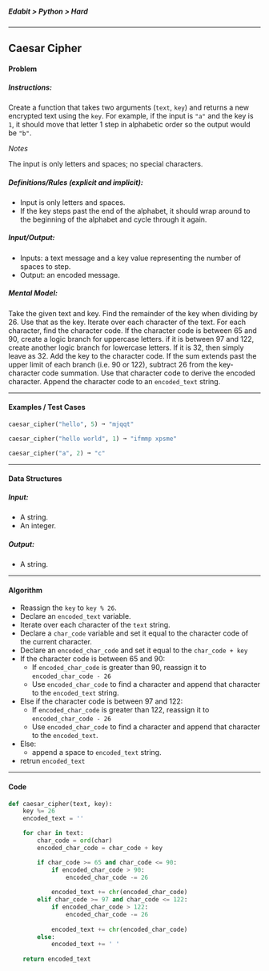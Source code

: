 ##### Edabit > Python > Hard

---

## Caesar Cipher

#### Problem

##### Instructions:

Create a function that takes two arguments (`text`, `key`) and returns a new encrypted text using the `key`. For example, if the input is `"a"` and the key is `1`, it should move that letter 1 step in alphabetic order so the output would be `"b"`.

_Notes_

The input is only letters and spaces; no special characters.

##### Definitions/Rules (explicit and implicit):

* Input is only letters and spaces.
* If the key steps past the end of the alphabet, it should wrap around to the beginning of the alphabet and cycle through it again.

##### Input/Output:

* Inputs: a text message and a key value representing the number of spaces to step.
* Output: an encoded message.

##### Mental Model:

Take the given text and key. Find the remainder of the key when dividing by 26. Use that as the key. Iterate over each character of the text. For each character, find the character code. If the character code is between 65 and 90, create a logic branch for uppercase letters. if it is between 97 and 122, create another logic branch for lowercase letters. If it is 32, then simply leave as 32. Add the key to the character code. If the sum extends past the upper limit of each branch (i.e. 90 or 122), subtract 26 from the key-character code summation. Use that character code to derive the encoded character. Append the character code to an `encoded_text` string.

---

#### Examples / Test Cases

```python
caesar_cipher("hello", 5) ➞ "mjqqt"

caesar_cipher("hello world", 1) ➞ "ifmmp xpsme"

caesar_cipher("a", 2) ➞ "c"
```

---

#### Data Structures

##### Input:

* A string.
* An integer.

##### Output:

* A string.

---

#### Algorithm

* Reassign the `key` to `key % 26`.
* Declare an `encoded_text` variable. 
* Iterate over each character of the `text` string.
* Declare a `char_code` variable and set it equal to the character code of the current character.
* Declare an `encoded_char_code` and set it equal to the `char_code + key`
* If the character code is between 65 and 90:
  * If `encoded_char_code` is greater than 90, reassign it to `encoded_char_code - 26`
  * Use `encoded_char_code` to find a character and append that character to the `encoded_text` string.
* Else if the character code is between 97 and 122:
  * If `encoded_char_code` is greater than 122, reassign it to `encoded_char_code - 26`
  * Use `encoded_char_code` to find a character and append that character to the `encoded_text`.
* Else:
  * append a space to `encoded_text` string.
* retrun `encoded_text`

---

#### Code

```python
def caesar_cipher(text, key):
    key %= 26
    encoded_text = ''

    for char in text:
        char_code = ord(char)
        encoded_char_code = char_code + key

        if char_code >= 65 and char_code <= 90:
            if encoded_char_code > 90:
                encoded_char_code -= 26
            
            encoded_text += chr(encoded_char_code)
        elif char_code >= 97 and char_code <= 122:
            if encoded_char_code > 122:
                encoded_char_code -= 26
            
            encoded_text += chr(encoded_char_code)
        else:
            encoded_text += ' '
        
    return encoded_text
```

